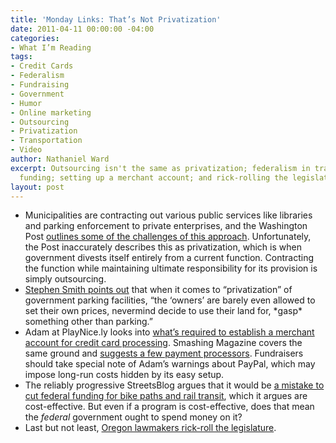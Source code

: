 ```yaml
---
title: 'Monday Links: That’s Not Privatization'
date: 2011-04-11 00:00:00 -04:00
categories:
- What I’m Reading
tags:
- Credit Cards
- Federalism
- Fundraising
- Government
- Humor
- Online marketing
- Outsourcing
- Privatization
- Transportation
- Video
author: Nathaniel Ward
excerpt: Outsourcing isn't the same as privatization; federalism in transportation
  funding; setting up a merchant account; and rick-rolling the legislature.
layout: post
---
```


  * Municipalities are contracting out various public services like libraries and parking enforcement to private enterprises, and the Washington Post [outlines some of the challenges of this approach][1]. Unfortunately, the Post inaccurately describes this as privatization, which is when government divests itself entirely from a current function. Contracting the function while maintaining ultimate responsibility for its provision is simply outsourcing.
  * [Stephen Smith points out][2] that when it comes to “privatization” of government parking facilities, “the ‘owners’ are barely even allowed to set their own prices, nevermind decide to use their land for, \*gasp\* something other than parking.”
  * Adam at PlayNice​.ly looks into [what’s required to establish a merchant account for credit card processing][3]. Smashing Magazine covers the same ground and [suggests a few payment processors][4]. Fundraisers should take special note of Adam’s warnings about PayPal, which may impose long-run costs hidden by its easy setup.
  * The reliably progressive StreetsBlog argues that it would be [a mistake to cut federal funding for bike paths and rail transit][5], which it argues are cost-effective. But even if a program is cost-effective, does that mean the *federal* government ought to spend money on it?
  * Last but not least, [Oregon lawmakers rick-roll the legislature](https://www.youtube.com/watch?v=fZi4JxbTwPo).

 [1]: http://www.washingtonpost.com/business/economy/md-firm-to-take-over-3-calif-libraries-as-debate-grows-over-privatization/2011/03/31/AFbrbO2C_story.html
 [2]: http://marketurbanism.com/2010/12/11/private-parking-contracting-giving-privatization-a-bad-name/
 [3]: http://playnice.ly/blog/2011/03/23/web-apps-credit-cards-merchant-accounts-and-paypal/
 [4]: http://www.smashingmagazine.com/2011/04/11/taking-credit-card-payments-online-whats-involved/
 [5]: http://streetsblog.net/2011/04/07/the-ryan-budget-doing-the-same-thing-expecting-a-different-result/